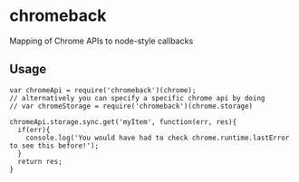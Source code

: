 # chromeback
Mapping of Chrome APIs to node-style callbacks

## Usage
```
var chromeApi = require('chromeback')(chrome);
// alternatively you can specify a specific chrome api by doing
// var chromeStorage = require('chromeback')(chrome.storage)

chromeApi.storage.sync.get('myItem', function(err, res){
  if(err){
    console.log('You would have had to check chrome.runtime.lastError to see this before!');
  }
  return res;
}
```
